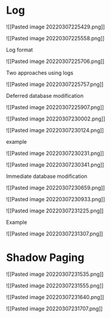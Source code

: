 
# Log

![[Pasted image 20220307225429.png]]

![[Pasted image 20220307225558.png]]

Log format

![[Pasted image 20220307225706.png]]

Two approaches using logs

![[Pasted image 20220307225757.png]]

Deferred database modification

![[Pasted image 20220307225907.png]]

![[Pasted image 20220307230002.png]]

![[Pasted image 20220307230124.png]]

example

![[Pasted image 20220307230231.png]]

![[Pasted image 20220307230341.png]]


Immediate database modification

![[Pasted image 20220307230659.png]]

![[Pasted image 20220307230933.png]]

![[Pasted image 20220307231225.png]]

Example

![[Pasted image 20220307231307.png]]



# Shadow Paging

![[Pasted image 20220307231535.png]]

![[Pasted image 20220307231555.png]]

![[Pasted image 20220307231640.png]]

![[Pasted image 20220307231707.png]]




